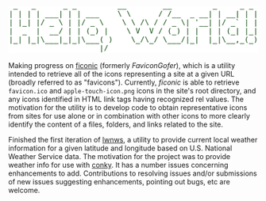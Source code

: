 ![Hello, World](Screenshot_2021-07-08_12-02-36.png)

Making progress on [ficonic](https://github.com/dfyockey/ficonic) (formerly _FaviconGofer_), which is a utility intended to retrieve all of the icons representing a site at a given URL (broadly referred to as "favicons"). Currently, _ficonic_ is able to retrieve `favicon.ico` and `apple-touch-icon.png` icons in the site's root directory, and any icons identified in HTML link tags having recognized rel values.  The motivation for the utility is to develop code to obtain representative icons from sites for use alone or in combination with other icons to more clearly identify the content of a files, folders, and links related to the site.

Finished the first iteration of [lwnws](https://github.com/dfyockey/lwnws), a utility to provide current local weather information for a given latitude and longitude based on U.S. National Weather Service data. The motivation for the project was to provide weather info for use with [conky](https://github.com/brndnmtthws/conky). It has a number issues concerning enhancements to add. Contributions to resolving issues and/or submissions of new issues suggesting enhancements, pointing out bugs, etc are welcome.

<!--
**dfyockey/dfyockey** is a ✨ _special_ ✨ repository because its `README.md` (this file) appears on your GitHub profile.

Here are some ideas to get you started:

- 🔭 I’m currently working on ...
- 🌱 I’m currently learning ...
- 👯 I’m looking to collaborate on ...
- 🤔 I’m looking for help with ...
- 💬 Ask me about ...
- 📫 How to reach me: ...
- 😄 Pronouns: ...
- ⚡ Fun fact: ...
-->
